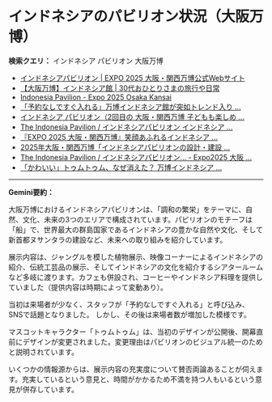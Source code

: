 # インドネシアのパビリオン状況（大阪万博）

**検索クエリ：** インドネシア パビリオン 大阪万博

- [インドネシアパビリオン | EXPO 2025 大阪・関西万博公式Webサイト](https://www.expo2025.or.jp/official-participant/indonesia/)
- [【大阪万博】インドネシア館 | 30代おひとりさまの旅行や日常](https://ameblo.jp/yrk0327/entry-12902904410.html)
- [Indonesia Pavilion - Expo 2025 Osaka Kansai](https://expo2025indonesia.id/)
- [「予約なしですぐ入れる」万博インドネシア館が突如トレンド入り ...](https://news.yahoo.co.jp/articles/5ac41a84985753620ac4aabaae90943de3cb4c7f)
- [インドネシア パビリオン（2回目の 大阪・関西万博 子どもも楽しめ ...](https://ameblo.jp/syenron1/entry-12908365440.html)
- [The Indonesia Pavilion / インドネシアパビリオン インドネシア ...](https://www.instagram.com/p/C6s6GRiu_ZW/)
- [『EXPO 2025 大阪・関西万博』笑顔あふれるインドネシア ...](https://note.com/yamada_tourist/n/n27bea8822b97)
- [2025年大阪・関西万博「インドネシアパビリオンの設計・建設 ...](https://www.fujiya-net.co.jp/news/20240501)
- [The Indonesia Pavilion / インドネシアパビリオン... - Expo2025 大阪 ...](https://www.facebook.com/expo2025japan/posts/-the-indonesia-pavilion-%E3%82%A4%E3%83%B3%E3%83%89%E3%83%8D%E3%82%B7%E3%82%A2%E3%83%91%E3%83%93%E3%83%AA%E3%82%AA%E3%83%B3%E3%82%A4%E3%83%B3%E3%83%89%E3%83%8D%E3%82%B7%E3%82%A2%E3%83%91%E3%83%93%E3%83%AA%E3%82%AA%E3%83%B3%E3%81%AF%E8%B1%8A%E3%81%8B%E3%81%AA%E5%8F%AF%E8%83%BD%E6%80%A7%E3%81%A8%E6%98%8E%E3%82%8B%E3%81%84%E6%98%8E%E6%97%A5%E3%81%B8%E3%81%AE%E5%B8%8C%E6%9C%9B%E3%82%92%E7%A7%98%E3%82%81%E3%81%9F%E5%9B%BD%E3%81%A8%E3%81%97%E3%81%A6%E3%81%A0%E3%81%91%E3%81%A7%E3%81%AA%E3%81%8F%E4%B8%96%E7%95%8C%E3%81%AE%E8%AA%BF/748797680759236/)
- [「かわいい」トゥムトゥム、なぜ消えた？ 万博インドネシア ...](https://plus62.co.id/archives/37676)


---

**Gemini要約：**

大阪万博におけるインドネシアパビリオンは、「調和の繁栄」をテーマに、自然、文化、未来の3つのエリアで構成されています。パビリオンのモチーフは「船」で、世界最大の群島国家であるインドネシアの豊かな自然や文化、そして新首都ヌサンタラの建設など、未来への取り組みを紹介しています。

展示内容は、ジャングルを模した植物展示、映像コーナーによるインドネシアの紹介、伝統工芸品の展示、そしてインドネシアの文化を紹介するシアタールームなど多岐に渡ります。カフェも併設され、コーヒーやインドネシア料理を提供していました（提供内容は時期によって変動あり）。

当初は来場者が少なく、スタッフが「予約なしですぐ入れる」と呼び込み、SNSで話題となりました。  しかし、その後は来場者数が増加した模様です。

マスコットキャラクター「トゥムトゥム」は、当初のデザインが公開後、開幕直前にデザインが変更されました。変更理由はパビリオンのビジュアル統一のためと説明されています。


いくつかの情報源からは、展示内容の充実度について賛否両論あることが伺えます。充実しているという意見と、時間がかかるため不満を持つ人もいるという意見が併存しています。

